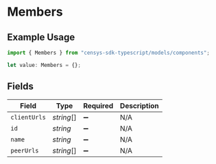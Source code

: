 # Members

## Example Usage

```typescript
import { Members } from "censys-sdk-typescript/models/components";

let value: Members = {};
```

## Fields

| Field              | Type               | Required           | Description        |
| ------------------ | ------------------ | ------------------ | ------------------ |
| `clientUrls`       | *string*[]         | :heavy_minus_sign: | N/A                |
| `id`               | *string*           | :heavy_minus_sign: | N/A                |
| `name`             | *string*           | :heavy_minus_sign: | N/A                |
| `peerUrls`         | *string*[]         | :heavy_minus_sign: | N/A                |